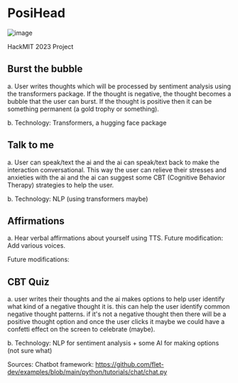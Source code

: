 # PosiHead

![image](https://github.com/br197/HackMIT2023/assets/62868606/226c035d-cd93-47ad-a06f-441d1f008466)

HackMIT 2023 Project

## Burst the bubble
a. User writes thoughts which will be processed by sentiment analysis using the transformers package. If the thought is negative, the thought becomes a bubble that the user can burst. If the thought is positive then it can be something permanent (a gold trophy or something). 

b. Technology: Transformers, a hugging face package 

## Talk to me
a. User can speak/text the ai and the ai can speak/text back to make the interaction conversational. This way the user can relieve their stresses and anxieties with the ai and the ai can suggest some CBT (Cognitive Behavior Therapy) strategies to help the user.

b. Technology: NLP (using transformers maybe)


## Affirmations
a. Hear verbal affirmations about yourself using TTS. Future modification: Add various voices.

Future modifications:

## CBT Quiz
a. user writes their thoughts and the ai makes options to help user identify what kind of a negative thought it is. this can help the user identify common negative thought patterns. if it's not a negative thought then there will be a positive thought option and once the user clicks it maybe we could have a confetti effect on the screen to celebrate (maybe).

b. Technology: NLP for sentiment analysis + some AI for making options (not sure what)


Sources:
Chatbot framework: https://github.com/flet-dev/examples/blob/main/python/tutorials/chat/chat.py
